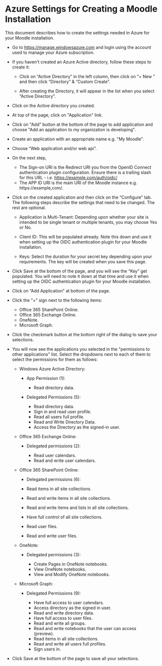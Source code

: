 Azure Settings for Creating a Moodle Installation
=================================================

This document describes how to create the settings needed in Azure for your Moodle installation. 

* Go to https://manage.windowsazure.com and login using the account used to manage your Azure subscription.
   
* If you haven't created an Azure Active directory, follow these steps to create it:

   * Click on “Active Directory” in the left column, then click on “+ New ” and then click “Directory” & “Custom Create”.
   
   * After creating the Directory, it will appear in the list when you select “Active Directory”.

* Click on the Active directory you created.
* At top of the page, click on "Application" link.
* Click on "Add" button at the bottom of the page to add application and choose "Add an application to my organization is developing".
* Create an application with an appropriate name e.g. "My Moodle".
* Choose “Web application and/or web api”. 
* On the next step,
  
    * The Sign-on URI is the Redirect URI you from the OpenID Connect authentication plugin configuration. Ensure there is a trailing slash for this URL - i.e. https://example.com/auth/oidc/
    * The APP ID URI is the main URI of the Moodle instance e.g. https://example,com/.

* Click on the created application and then click on the “Configure” tab. The following steps describe the settings that need to be changed. The rest are optional.

    * Application is Multi-Tenant: Depending upon whether your site is intended to be single tenant or multiple tenants, you may choose Yes or No. 

    * Client ID: This will be populated already. Note this down and use it when setting up the OIDC authentication plugin for your Moodle installation.
  
    * Keys: Select the duration for your secret key depending upon your requirements. The key will be created when you save this page.
  
* Click Save at the bottom of the page, and you will see the “Key” get populated. You will need to note it down at that time and use it when setting up the OIDC authentication plugin for your Moodle installation.

* Click on “Add Application” at bottom of the page.

* Click the "+" sign next to the following items:

  * Office 365 SharePoint Online.
  * Office 365 Exchange Online.
  * OneNote.
  * Microsoft Graph.

* Click the checkmark button at the bottom right of the dialog to save your selections.

* You will now see the applications you selected in the "permissions to other applications" list. Select the dropdowns next to each of them to select the permissions for them as follows:

  * Windows Azure Active Directory:

    * App Permission (1):
    
      * Read directory data.

    * Delegated Permissions (5):
    
      * Read directory data.
      *	Sign in and read user profile.
      * Read all users full profile.
      * Read and Write Directory Data.
      *	Access the Directory as the signed-in user.
  
  * Office 365 Exchange Online:
   
    * Delegated permissions (2):
    
      * Read user calendars.
      * Read and write user calendars.
      
  * Office 365 SharePoint Online:
    
    *	Delegated permissions (6):

      * Read items in all site collections.
      * Read and write items in all site collections.
      * Read and write items and lists in all site collections.
      * Have full control of all site collections.
      * Read user files.
      * Read and write user files.
      
  * OneNote:
  
    * Delegated permissions (3): 
    
      * Create Pages in OneNote notebooks.
      * View OneNote notebooks.
      * View and Modify OneNote notebooks.
      
  * Microsoft Graph:
  
    * Delegated Permissions (9):
    
      * Have full access to user calendars.
      * Access directory as the signed in user.
      * Read and write directory data.
      * Have full access to user files. 
      * Read and write all groups.
      * Read and write notebooks that the user can access (preview).
      * Read items in all site collections.
      * Read and write all users full profiles.
      * Sign users in.

* Click Save at the bottom of the page to save all your selections.
